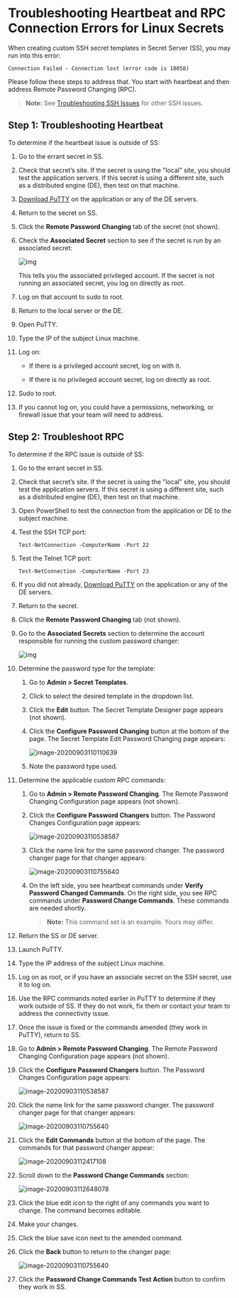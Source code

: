 [title]: # (Troubleshooting Heartbeat and RPC Connection Errors for Linux Secrets)
[tags]: # (troubleshooting, workaround, rpc, heartbeat, linux)
[priority]: # (1000)

# Troubleshooting Heartbeat and RPC Connection Errors for Linux Secrets

 When creating custom SSH secret templates in Secret Server (SS), you may run into this error:

`Connection Failed - Connection lost (error code is 10058)` 

Please follow these steps to address that. You start with heartbeat and then address Remote Password Changing (RPC). 

> **Note:** See [Troubleshooting SSH Issues](../ssh-issues/index.md) for other SSH issues.

## Step 1: Troubleshooting Heartbeat

To determine if the heartbeat issue is outside of SS: 

1. Go to the errant secret in SS. 

1. Check that secret’s site. If the secret is using the "local” site, you should test the application servers. If this secret is using a different site, such as a distributed engine (DE), then test on that machine.

2. [Download PuTTY](https://www.chiark.greenend.org.uk/~sgtatham/putty/latest.html) on the application or any of the DE servers. 

2. Return to the secret on SS.

2. Click the **Remote Password Changing** tab of the secret (not shown). 

2. Check the **Associated Secret** section to see if the secret is run by an associated secret:

   ![img](images/clip_image003.jpg)

   This tells you the associated privileged account. If the secret is not running an associated secret, you log on directly as root.  

1. Log on that account to sudo to root.

1. Return to the local server or the DE.

2. Open PuTTY.

3. Type the IP of the subject Linux machine.

4. Log on:

   - If there is a privileged account secret, log on with it. 

   - If there is no privileged account secret, log on directly as root.

5. Sudo to root.

6. If you cannot log on, you could have a permissions, networking, or firewall issue that your team will need to address.

## Step 2: Troubleshoot RPC 

To determine if the RPC issue is outside of SS: 

1. Go to the errant secret in SS. 

1. Check that secret’s site. If the secret is using the "local” site, you should test the application servers. If this secret is using a different site, such as a distributed engine (DE), then test on that machine.

1. Open PowerShell to test the connection from the application or DE to the subject machine.

1. Test the SSH TCP port:

   `Test-NetConnection -ComputerName -Port 22`

1. Test the Telnet TCP port:

   `Test-NetConnection -ComputerName -Port 23`

1. If you did not already, [Download PuTTY](https://www.chiark.greenend.org.uk/~sgtatham/putty/latest.html) on the application or any of the DE servers. 

1. Return to the secret.

1. Click the **Remote Password Changing** tab  (not shown).

1. Go to the **Associated Secrets** section to determine the account responsible for running the custom password changer:

   ![img](images/clip_image004.jpg)

1. Determine the password type for the template:

   1. Go to **Admin > Secret Templates**. 

   1. Click to select the desired template in the dropdown list.

   1. Click the **Edit** button. The Secret Template Designer page appears (not shown).

   1. Click the **Configure Password Changing** button at the bottom of the page. The Secret Template Edit Password Changing page appears:

      ![image-20200903110110639](images/image-20200903110110639.png)

   1. Note the password type used.

1. Determine the applicable custom RPC commands:

    1. Go to **Admin > Remote Password Changing**. The Remote Password Changing Configuration page appears (not shown).

    1. Click the **Configure Password Changers** button. The Password Changes Configuration page appears:

       ![image-20200903110538587](images/image-20200903110538587.png)

    1. Click the name link for the same password changer. The password changer page for that changer appears:

       ![image-20200903110755640](images/image-20200903110755640.png)

    1. On the left side, you see heartbeat commands under **Verify Password Changed Commands**. On the right side, you see RPC commands under **Password Change Commands**. These commands are needed shortly.

       > **Note:** This command set is an example. Yours may differ.

1. Return the SS or DE server.

1. Launch PuTTY.

1. Type the IP address of the subject Linux machine.

1. Log on as root, or if you have an associate secret on the SSH secret, use it to log on.

1. Use the RPC commands noted earlier in PuTTY to determine if they work outside of SS. If they do not work, fix them or contact your team to address the connectivity issue.

1. Once the issue is fixed or the commands amended (they work in PuTTY), return to SS.

1. Go to **Admin > Remote Password Changing**. The Remote Password Changing Configuration page appears (not shown).

1. Click the **Configure Password Changers** button. The Password Changes Configuration page appears:

   ![image-20200903110538587](images/image-20200903110538587.png)

1. Click the name link for the same password changer. The password changer page for that changer appears:

   ![image-20200903110755640](images/image-20200903110755640.png)

1. Click the **Edit Commands** button at the bottom of the page. The commands for that password changer appear:

   ![image-20200903112417108](images/image-20200903112417108.png)

1. Scroll down to the **Password Change Commands** section:

   ![image-20200903112648078](images/image-20200903112648078.png)

1. Click the blue edit icon to the right of any commands you want to change. The command becomes editable.

1. Make your changes.

1. Click the blue save icon next to the amended command.

1. Click the **Back** button to return to the changer page:

   ![image-20200903110755640](images/image-20200903110755640.png)

1. Click the **Password Change Commands Test Action** button to confirm they work in SS.
